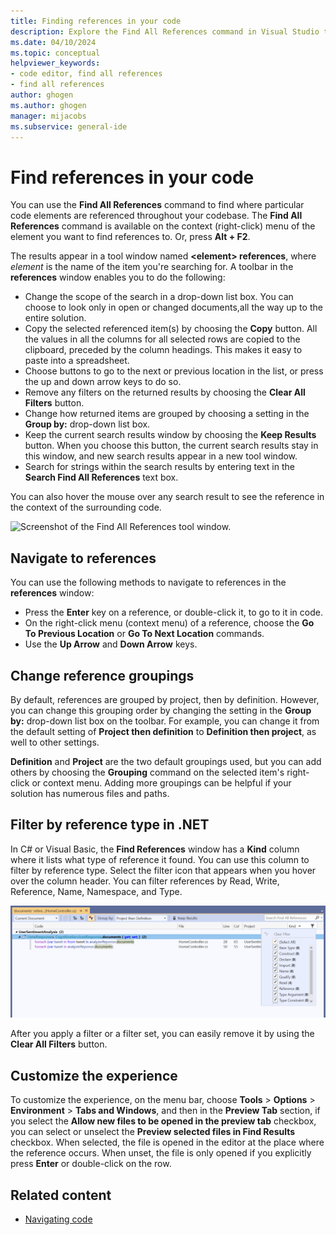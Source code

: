 ```yaml
---
title: Finding references in your code
description: Explore the Find All References command in Visual Studio to find references to particular code elements in your code, including by reference type.
ms.date: 04/10/2024
ms.topic: conceptual
helpviewer_keywords:
- code editor, find all references
- find all references
author: ghogen
ms.author: ghogen
manager: mijacobs
ms.subservice: general-ide
---
```

# Find references in your code

You can use the **Find All References** command to find where particular code elements are referenced throughout your codebase. The **Find All References** command is available on the context (right-click) menu of the element you want to find references to. Or, press **Alt + F2**.

The results appear in a tool window named **\<element> references**, where *element* is the name of the item you're searching for. A toolbar in the **references** window enables you to do the following:

- Change the scope of the search in a drop-down list box. You can choose to look only in open or changed documents,all the way up to the entire solution.
- Copy the selected referenced item(s) by choosing the **Copy** button. All the values in all the columns for all selected rows are copied to the clipboard, preceded by the column headings. This makes it easy to paste into a spreadsheet.
- Choose buttons to go to the next or previous location in the list, or press the up and down arrow keys to do so.
- Remove any filters on the returned results by choosing the **Clear All Filters** button.
- Change how returned items are grouped by choosing a setting in the **Group by:** drop-down list box.
- Keep the current search results window by choosing the **Keep Results** button. When you choose this button, the current search results stay in this window, and new search results appear in a new tool window.
- Search for strings within the search results by entering text in the **Search Find All References** text box.

You can also hover the mouse over any search result to see the reference in the context of the surrounding code.

![Screenshot of the Find All References tool window.](../ide/media/vside_findallreferences.png)

## Navigate to references

You can use the following methods to navigate to references in the **references** window:

- Press the **Enter** key on a reference, or double-click it, to go to it in code.
- On the right-click menu (context menu) of a reference, choose the **Go To Previous Location** or **Go To Next Location** commands.
- Use the **Up Arrow** and **Down Arrow** keys.

## Change reference groupings

By default, references are grouped by project, then by definition. However, you can change this grouping order by changing the setting in the **Group by:** drop-down list box on the toolbar. For example, you can change it from the default setting of **Project then definition** to **Definition then project**, as well to other settings.

**Definition** and **Project** are the two default groupings used, but you can add others by choosing the **Grouping** command on the selected item's right-click or context menu. Adding more groupings can be helpful if your solution has numerous files and paths.

## Filter by reference type in .NET

In C# or Visual Basic, the **Find References** window has a **Kind** column where it lists what type of reference it found. You can use this column to filter by reference type. Select the filter icon that appears when you hover over the column header. You can filter references by Read, Write, Reference, Name, Namespace, and Type.

![Screenshot of the Find References window that highlights the Kind column.](../ide/media/vside_findallreferencesKind.png)

After you apply a filter or a filter set, you can easily remove it by using the **Clear All Filters** button.

## Customize the experience

To customize the experience, on the menu bar, choose **Tools** > **Options** > **Environment** > **Tabs and Windows**, and then in the **Preview Tab** section, if you select the **Allow new files to be opened in the preview tab** checkbox, you can select or unselect the **Preview selected files in Find Results** checkbox. When selected, the file is opened in the editor at the place where the reference occurs. When unset, the file is only opened if you explicitly press **Enter** or double-click on the row.

## Related content

- [Navigating code](../ide/navigating-code.md)
